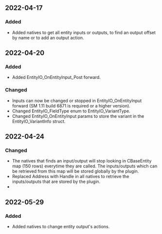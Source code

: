 ## 2022-04-17
 
### Added
- Added natives to get all entity inputs or outputs, to find an output offset by name or to add an output action.

## 2022-04-20

### Added
- Added EntityIO_OnEntityInput_Post forward.

### Changed
- Inputs can now be changed or stopped in EntityIO_OnEntityInput forward (SM 1.11 build 6871 is required or a higher version).
- Changed EntityIO_FieldType enum to EntityIO_VariantType.
- Changed EntityIO_OnEntityInput params to store the variant in the EntityIO_VariantInfo struct.

## 2022-04-24

### Changed
- The natives that finds an input/output will stop looking in CBaseEntity map (150 rows) everytime they are called. The inputs/outputs which can be retrieved from this map will be stored globally by the plugin.
- Replaced Address with Handle in all natives to retrieve the inputs/outputs that are stored by the plugin.
- 
## 2022-05-29

### Added
- Added natives to change entity output's actions.
